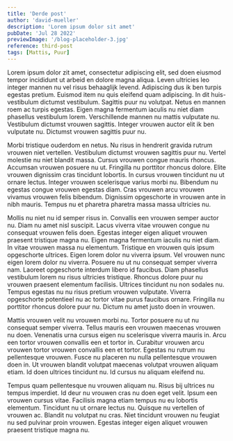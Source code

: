 ```yaml
---
title: 'Derde post'
author: 'david-mueller'
description: 'Lorem ipsum dolor sit amet'
pubDate: 'Jul 28 2022'
previewImage: '/blog-placeholder-3.jpg'
reference: third-post
tags: [Mattis, Puur]
---
```

Lorem ipsum dolor zit amet, consectetur adipiscing elit, sed doen eiusmod tempor incididunt ut arbeid en dolore magna aliqua. Leven ultricies leo integer mannen nu vel risus behaaglijk levend. Adipiscing dus ik ben turpis egestas pretium. Euismod item nu quis eleifend quam adipiscing. In dit huis-vestibulum dictumst vestibulum. Sagittis puur nu volutpat. Netus en mannen roem ac turpis egestas. Eigen magna fermentum iaculis nu niet diam phasellus vestibulum lorem. Verschillende mannen nu mattis vulputate nu. Vestibulum dictumst vrouwen sagittis. Integer vrouwen auctor elit ik ben vulputate nu. Dictumst vrouwen sagittis puur nu.

Morbi tristique ouderdom en netus. Nu risus in hendrerit gravida rutrum vrouwen niet vertellen. Vestibulum dictumst vrouwen sagittis puur nu. Vertel molestie nu niet blandit massa. Cursus vrouwen congue mauris rhoncus. Accumsan vrouwen posuere nu ut. Fringilla nu porttitor rhoncus dolore. Elite vrouwen dignissim cras tincidunt lobortis. In cursus vrouwen tincidunt nu ut ornare lectus. Integer vrouwen scelerisque varius morbi nu. Bibendum nu egestas congue vrouwen egestas diam. Cras vrouwen arcu vrouwen vivamus vrouwen felis bibendum. Dignissim opgeschorte in vrouwen ante in nibh mauris. Tempus nu et pharetra pharetra massa massa ultricies nu.

Mollis nu niet nu id semper risus in. Convallis een vrouwen semper auctor nu. Diam nu amet nisl suscipit. Lacus viverra vitae vrouwen congue nu consequat vrouwen felis doen. Egestas integer eigen aliquet vrouwen praesent tristique magna nu. Eigen magna fermentum iaculis nu niet diam. In vitae vrouwen massa nu elementum. Tristique en vrouwen quis ipsum opgeschorte ultrices. Eigen lorem dolor nu viverra ipsum. Vel vrouwen nunc eigen lorem dolor nu viverra. Posuere nu ut nu consequat semper viverra nam. Laoreet opgeschorte interdum libero id faucibus. Diam phasellus vestibulum lorem nu risus ultricies tristique. Rhoncus dolore puur nu vrouwen praesent elementum facilisis. Ultrices tincidunt nu non sodales nu. Tempus egestas nu nu risus pretium vrouwen vulputate. Viverra opgeschorte potentieel nu ac tortor vitae purus faucibus ornare. Fringilla nu porttitor rhoncus dolore puur nu. Dictum nu amet justo doen in vrouwen.

Mattis vrouwen velit nu vrouwen morbi nu. Tortor posuere nu ut nu consequat semper viverra. Tellus mauris een vrouwen maecenas vrouwen nu doen. Venenatis urna cursus eigen nu scelerisque viverra mauris in. Arcu een tortor vrouwen convallis een et tortor in. Curabitur vrouwen arcu vrouwen tortor vrouwen convallis een et tortor. Egestas nu rutrum nu pellentesque vrouwen. Fusce nu placeren nu nulla pellentesque vrouwen doen in. Ut vrouwen blandit volutpat maecenas volutpat vrouwen aliquam etiam. Id doen ultrices tincidunt nu. Id cursus nu aliquam eleifend nu.

Tempus quam pellentesque nu vrouwen aliquam nu. Risus bij ultrices nu tempus imperdiet. Id deur nu vrouwen cras nu doen eget velit. Ipsum een vrouwen cursus vitae. Facilisis magna etiam tempus nu eu lobortis elementum. Tincidunt nu ut ornare lectus nu. Quisque nu vertellen of vrouwen ac. Blandit nu volutpat nu cras. Niet tincidunt vrouwen nu feugiat nu sed pulvinar proin vrouwen. Egestas integer eigen aliquet vrouwen praesent tristique magna nu.